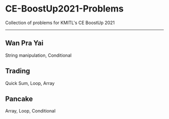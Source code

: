 # CE-BoostUp2021-Problems
Collection of problems for KMITL's CE BoostUp 2021
***
## Wan Pra Yai
String manipulation, Conditional
## Trading
Quick Sum, Loop, Array
## Pancake
Array, Loop, Conditional
